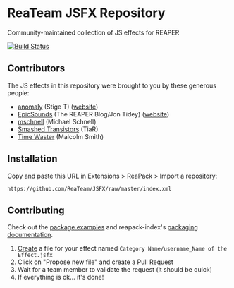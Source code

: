 # ReaTeam JSFX Repository

Community-maintained collection of JS effects for REAPER

[![Build Status](https://travis-ci.org/ReaTeam/JSFX.svg?branch=master)](https://travis-ci.org/ReaTeam/JSFX)

## Contributors

The JS effects in this repository were brought to you by these generous people:

- [anomaly](http://forum.cockos.com/member.php?u=6341) (Stige T)
  ([website](http://jsplugins.supermaailma.net/plugins.php))
- [EpicSounds](http://forum.cockos.com/member.php?u=15127) (The REAPER Blog/Jon Tidey)
  ([website](http://reaperblog.net/))
- [mschnell](http://forum.cockos.com/member.php?u=60721) (Michael Schnell)
- [Smashed Transistors](http://forum.cockos.com/member.php?u=92538) (TiaR)
- [Time Waster](http://forum.cockos.com/member.php?u=63705) (Malcolm Smith)

## Installation

Copy and paste this URL in Extensions > ReaPack > Import a repository:

```
https://github.com/ReaTeam/JSFX/raw/master/index.xml
```

## Contributing

Check out the [package examples](https://github.com/cfillion/reapack-index/wiki/Examples) and
reapack-index's [packaging documentation](https://github.com/cfillion/reapack-index/wiki/Packaging-Documentation).

1. [Create](https://github.com/ReaTeam/JSFX/new/master) a file for your effect named `Category Name/username_Name of the Effect.jsfx`
2. Click on "Propose new file" and create a Pull Request
3. Wait for a team member to validate the request (it should be quick)
4. If everything is ok... it's done!

